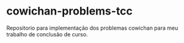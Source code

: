 # cowichan-problems-tcc

Repositorio para implementação dos problemas cowichan para meu trabalho de conclusão de curso.
